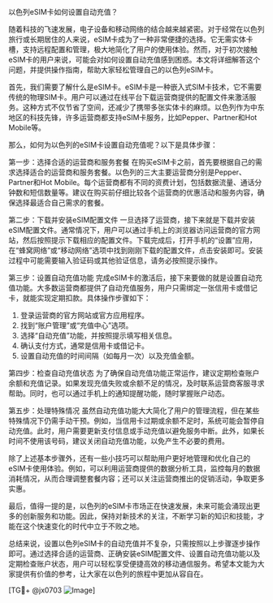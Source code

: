 以色列eSIM卡如何设置自动充值？

随着科技的飞速发展，电子设备和移动网络的结合越来越紧密。对于经常在以色列旅行或长期居住的人来说，eSIM卡成为了一种非常便捷的选择。它无需实体卡槽，支持远程配置和管理，极大地简化了用户的使用体验。然而，对于初次接触eSIM卡的用户来说，可能会对如何设置自动充值感到困惑。本文将详细解答这个问题，并提供操作指南，帮助大家轻松管理自己的以色列eSIM卡。

首先，我们需要了解什么是eSIM卡。eSIM卡是一种嵌入式SIM卡技术，它不需要传统的物理SIM卡。用户可以通过在线平台下载运营商提供的配置文件来激活服务。这种方式不仅节省了空间，还减少了携带多张实体卡的麻烦。以色列作为中东地区的科技先锋，许多运营商都支持eSIM卡服务，比如Pepper、Partner和Hot Mobile等。

那么，如何为以色列的eSIM卡设置自动充值呢？以下是具体步骤：

第一步：选择合适的运营商和服务套餐
在购买eSIM卡之前，首先要根据自己的需求选择适合的运营商和服务套餐。以色列的三大主要运营商分别是Pepper、Partner和Hot Mobile。每个运营商都有不同的资费计划，包括数据流量、通话分钟数和短信数量等。建议在购买前仔细比较各个运营商的优惠活动和服务内容，确保选择最适合自己需求的套餐。

第二步：下载并安装eSIM配置文件
一旦选择了运营商，接下来就是下载并安装eSIM配置文件。通常情况下，用户可以通过手机上的浏览器访问运营商的官方网站，然后按照提示下载相应的配置文件。下载完成后，打开手机的“设置”应用，在“蜂窝网络”或“移动网络”选项中找到刚刚下载的配置文件，点击安装即可。安装过程中可能需要输入验证码或其他验证信息，请务必按照提示操作。

第三步：设置自动充值功能
完成eSIM卡的激活后，接下来要做的就是设置自动充值功能。大多数运营商都提供了自动充值服务，用户只需绑定一张信用卡或借记卡，就能实现定期扣款。具体操作步骤如下：
1. 登录运营商的官方网站或官方应用程序。
2. 找到“账户管理”或“充值中心”选项。
3. 选择“自动充值”功能，并按照提示填写相关信息。
4. 确认支付方式，通常是信用卡或借记卡。
5. 设置自动充值的时间间隔（如每月一次）以及充值金额。

第四步：检查自动充值状态
为了确保自动充值功能正常运作，建议定期检查账户余额和充值记录。如果发现充值失败或余额不足的情况，及时联系运营商客服寻求帮助。同时，也可以通过手机上的通知提醒功能，随时掌握账户动态。

第五步：处理特殊情况
虽然自动充值功能大大简化了用户的管理流程，但在某些特殊情况下仍需手动干预。例如，当信用卡过期或余额不足时，系统可能会暂停自动充值。此时，用户需要更新支付信息或手动充值以避免服务中断。此外，如果长时间不使用该号码，建议关闭自动充值功能，以免产生不必要的费用。

除了上述基本步骤外，还有一些小技巧可以帮助用户更好地管理和优化自己的eSIM卡使用体验。例如，可以利用运营商提供的数据分析工具，监控每月的数据消耗情况，从而合理调整套餐内容；还可以关注运营商推出的促销活动，争取更多实惠。

最后，值得一提的是，以色列的eSIM卡市场正在快速发展，未来可能会涌现出更多的创新服务和功能。因此，保持对新技术的关注，不断学习新的知识和技能，才能在这个快速变化的时代中立于不败之地。

总结来说，设置以色列eSIM卡的自动充值并不复杂，只需按照以上步骤逐步操作即可。通过选择合适的运营商、正确安装eSIM配置文件、设置自动充值功能以及定期检查账户状态，用户可以轻松享受便捷高效的移动通信服务。希望本文能为大家提供有价值的参考，让大家在以色列的旅程中更加从容自在。

[TG💪+ @jx0703 ![Image](https://github.com/user-attachments/assets/dbca1d08-cadb-493c-b0ec-ad6f7a83f270)]
